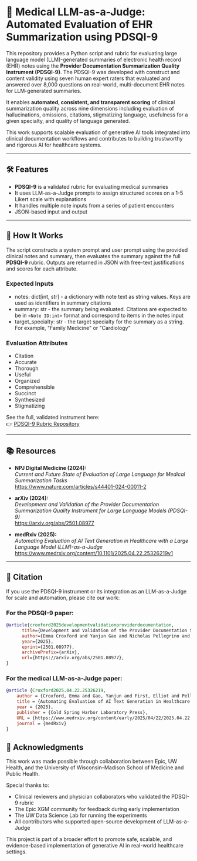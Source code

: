 # 🧠 Medical LLM-as-a-Judge: Automated Evaluation of EHR Summarization using PDSQI-9

This repository provides a Python script and rubric for evaluating large language model (LLM)-generated summaries of electronic health record (EHR) notes using the **Provider Documentation Summarization Quality Instrument (PDSQI-9)**. The PDSQI-9 was developed with construct and content validity using seven human expert raters that evaluated and answered over 8,000 questions on real-world, multi-document EHR notes for LLM-generated summaries.

It enables **automated, consistent, and transparent scoring** of clinical summarization quality across nine dimensions including evaluation of hallucinations, omissions, citations, stigmatizing language, usefulness for a given specialty, and quality of language generated. 

This work supports scalable evaluation of generative AI tools integrated into clinical documentation workflows and contributes to building trustworthy and rigorous AI for healthcare systems.

---

## 🛠 Features

- **PDSQI-9** is a validated rubric for evaluating medical summaries
- It uses LLM-as-a-Judge prompts to assign structured scores on a 1-5 Likert scale with explanations
- It handles multiple note inputs from a series of patient encounters
- JSON-based input and output

---

## 📂 How It Works

The script constructs a system prompt and user prompt using the provided clinical notes and summary, then evaluates the summary against the full **PDSQI-9** rubric. Outputs are returned in JSON with free-text justifications and scores for each attribute.

### Expected Inputs
- notes: dict[int, str] - a dictionary with note text as string values. Keys are used as identifiers in summary citations
- summary: str - the summary being evaluated. Citations are expected to be in ```<Note ID:int>``` format and correspond to items in the notes input
- target_specialty: str - the target specialty for the summary as a string. For example, "Family Medicine" or "Cardiology"


### Evaluation Attributes

- Citation  
- Accurate  
- Thorough  
- Useful  
- Organized  
- Comprehensible  
- Succinct  
- Synthesized  
- Stigmatizing  

See the full, validated instrument here:  
👉 [PDSQI-9 Rubric Repository](https://git.doit.wisc.edu/smph-public/dom/uw-icu-data-science-lab-public/pdsqi-9)

---

## 📚 Resources

- **NPJ Digital Medicine (2024):**  
  *Current and Future State of Evaluation of Large Language for Medical Summarization Tasks*  
  https://www.nature.com/articles/s44401-024-00011-2

- **arXiv (2024):**  
  *Development and Validation of the Provider Documentation Summarization Quality Instrument for Large Language Models (PDSQI-9)*  
  https://arxiv.org/abs/2501.08977

- **medRxiv (2025):**  
  *Automating Evaluation of AI Text Generation in Healthcare with a Large Language Model (LLM)-as-a-Judge*  
  https://www.medrxiv.org/content/10.1101/2025.04.22.25326219v1

---

## 🔖 Citation

If you use the PDSQI-9 instrument or its integration as an LLM-as-a-Judge for scale and automation, please cite our work:

### For the PDSQI-9 paper:

```bibtex
@article{croxford2025developmentvalidationproviderdocumentation,
      title={Development and Validation of the Provider Documentation Summarization Quality Instrument for Large Language Models}, 
      author={Emma Croxford and Yanjun Gao and Nicholas Pellegrino and Karen K. Wong and Graham Wills and Elliot First and Miranda Schnier and Kyle Burton and Cris G. Ebby and Jillian Gorskic and Matthew Kalscheur and Samy Khalil and Marie Pisani and Tyler Rubeor and Peter Stetson and Frank Liao and Cherodeep Goswami and Brian Patterson and Majid Afshar},
      year={2025},
      eprint={2501.08977},
      archivePrefix={arXiv},
      url={https://arxiv.org/abs/2501.08977}, 
}
```

### For the medical LLM-as-a-Judge paper:

```bibtex
@article {Croxford2025.04.22.25326219,
	author = {Croxford, Emma and Gao, Yanjun and First, Elliot and Pellegrino, Nicholas and Schnier, Miranda and Caskey, John and Oguss, Madeline and Wills, Graham and Chen, Guanhua and Dligach, Dmitriy and Churpek, Matthew M and Mayampurath, Anoop and Liao, Frank and Goswami, Cherodeep and Wong, Karen K. and Patterson, Brian W. and Afshar, Majid},
	title = {Automating Evaluation of AI Text Generation in Healthcare with a Large Language Model (LLM)-as-a-Judge},
	year = {2025},
	publisher = {Cold Spring Harbor Laboratory Press},
	URL = {https://www.medrxiv.org/content/early/2025/04/22/2025.04.22.25326219},
	journal = {medRxiv}
}
```

## 🤝 Acknowledgments

This work was made possible through collaboration between Epic, UW Health, and the University of Wisconsin–Madison School of Medicine and Public Health. 

Special thanks to:

- Clinical reviewers and physician collaborators who validated the PDSQI-9 rubric
- The Epic XGM community for feedback during early implementation
- The UW Data Science Lab for running the experiments
- All contributors who supported open-source development of LLM-as-a-Judge

This project is part of a broader effort to promote safe, scalable, and evidence-based implementation of generative AI in real-world healthcare settings.
